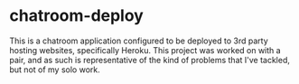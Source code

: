 # chatroom-deploy

This is a chatroom application configured to be deployed to 3rd party hosting websites, specifically Heroku.
This project was worked on with a pair, and as such is representative of the kind of problems that I've tackled, but not of my solo work.
